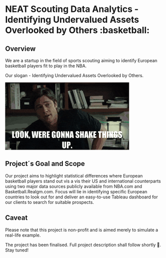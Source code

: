 <h1> NEAT Scouting Data Analytics - Identifying Undervalued Assets Overlooked by Others :basketball: </h1>  

<h2> Overview </h2>  

We are a startup in the field of sports scouting aiming to identify European basketball players fit to play in the NBA.  

Our slogan - Identifying Undervalued Assets Overlooked by Others.  

![Wait, have I heard this somewhere before??](pics/bradpittmoneyball.gif)  

<h2> Project´s Goal and Scope </h2>  

Our project aims to highlight statistical differences where European basketball players stand out vis a vis their US and international counterparts using two major data sources publicly available from NBA.com and Basketball.Realgm.com. Focus will lie in identifying specific European countries to look out for and deliver an easy-to-use Tableau dashboard for our clients to search for suitable prospects.  

<h2> Caveat </h2>  

Please note that this project is non-profit and is aimed merely to simulate a real-life example. 



The project has been finalised. Full project description shall follow shortly :hammer:. Stay tuned!

